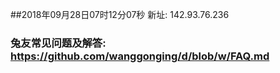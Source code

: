 ##2018年09月28日07时12分07秒 新址: 142.93.76.236
### 兔友常见问题及解答: https://github.com/wanggonging/d/blob/w/FAQ.md
